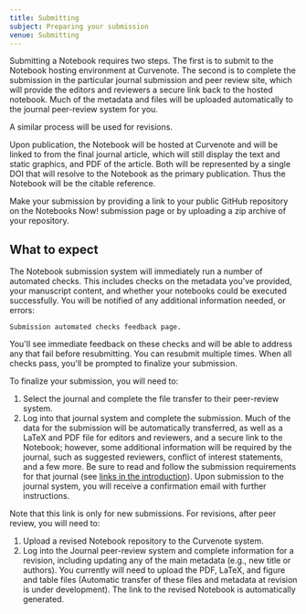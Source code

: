 ```yaml
---
title: Submitting
subject: Preparing your submission
venue: Submitting
---
```


Submitting a Notebook requires two steps. The first is to submit to the Notebook hosting environment at Curvenote. The second is to complete the submission in the particular journal submission and peer review site, which will provide the editors and reviewers a secure link back to the hosted notebook. Much of the metadata and files will be uploaded automatically to the journal peer-review system for you.

A similar process will be used for revisions.

Upon publication, the Notebook will be hosted at Curvenote and will be linked to from the final journal article, which will still display the text and static graphics, and PDF of the article. Both will be represented by a single DOI that will resolve to the Notebook as the primary publication. Thus the Notebook will be the citable reference.

Make your submission by providing a link to your public GitHub repository on the Notebooks Now! submission page or by uploading a zip archive of your repository.

## What to expect

The Notebook submission system will immediately run a number of automated checks. This includes checks on the metadata you've provided, your manuscript content, and whether your notebooks could be executed successfully. You will be notified of any additional information needed, or errors:

```{figure} images/auto-checks.png
Submission automated checks feedback page.
```

You'll see immediate feedback on these checks and will be able to address any that fail before resubmitting. You can resubmit multiple times. When all checks pass, you'll be prompted to finalize your submission.

To finalize your submission, you will need to:

1. Select the journal and complete the file transfer to their peer-review system.
2. Log into that journal system and complete the submission. Much of the data for the submission will be automatically transferred, as well as a LaTeX and PDF file for editors and reviewers, and a secure link to the Notebook; however, some additional information will be required by the journal, such as suggested reviewers, conflict of interest statements, and a few more. Be sure to read and follow the submission requirements for that journal (see [links in the introduction](overview.md)). Upon submission to the journal system, you will receive a confirmation email with further instructions.

Note that this link is only for new submissions. For revisions, after peer review, you will need to:

1. Upload a revised Notebook repository to the Curvenote system.
2. Log into the Journal peer-review system and complete information for a revision, including updating any of the main metadata (e.g., new title or authors). You currently will need to upload the PDF, LaTeX, and figure and table files (Automatic transfer of these files and metadata at revision is under development). The link to the revised Notebook is automatically generated.
